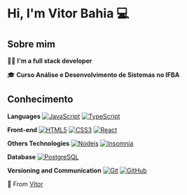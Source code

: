 # Hi, I'm Vitor Bahia :computer:

## Sobre mim

:man_technologist: <strong>I'm a full stack developer</strong>

:mortar_board: **Curso Análise e Desenvolvimento de Sistemas no IFBA**

## Conhecimento

**Languages**
[![JavaScript](https://img.shields.io/badge/-JavaScript-black?style=flat-square&logo=javascript&link=https://github.com/VitorBahia13/)](https://github.com/VitorBahia13/)
[![TypeScript](https://img.shields.io/badge/-TypeScript-59C0EA?style=flat-square&logo=typescript&link=https://github.com/VitorBahia13/)](https://github.com/VitorBahia13/)

**Front-end**
[![HTML5](https://img.shields.io/badge/-HTML5-E34F26?style=flat-square&logo=html5&logoColor=white&link=https://github.com/VitorBahia13/)](https://github.com/VitorBahia13/)
[![CSS3](https://img.shields.io/badge/-CSS3-1572B6?style=flat-square&logo=css3&link=https://github.com/VitorBahia13/)](https://github.com/VitorBahia13/)
[![React](https://img.shields.io/badge/-React-black?style=flat-square&logo=react&link=https://github.com/VitorBahia13/)](https://github.com/VitorBahia13/)


**Others Technologies**
[![Nodejs](https://img.shields.io/badge/-Nodejs-black?style=flat-square&logo=Node.js&link=https://github.com/VitorBahia13/)](https://github.com/VitorBahia13/)
[![Insomnia](https://img.shields.io/badge/-Insomnia-5849BE?style=flat-square&logo=Insomnia&link=https://github.com/VitorBahia13/)](https://github.com/VitorBahia13/)

**Database**
[![PostgreSQL](https://img.shields.io/badge/-PostgreSQL-336791?style=flat-square&logo=postgresql&link=https://github.com/VitorBahia13/)](https://github.com/VitorBahia13/)


**Versioning and Communication**
[![Git](https://img.shields.io/badge/-Git-black?style=flat-square&logo=git&link=https://github.com/VitorBahia13/)](https://github.com/VitorBahia13/)
[![GitHub](https://img.shields.io/badge/-GitHub-181717?style=flat-square&logo=github&link=https://github.com/VitorBahia13/)](https://github.com/VitorBahia13/)

:rocket: From [Vitor](https://www.linkedin.com/in/vitorbahia/)
